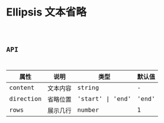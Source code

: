 # Ellipsis 文本省略

<code src="./demo/index.tsx" />

## API

| 属性      | 说明     | 类型             | 默认值 |
| --------- | -------- | ---------------- | ------ |
| content   | 文本内容 | string           | -      |
| direction | 省略位置 | 'start' \| 'end' | 'end'  |
| rows      | 展示几行 | number           | 1      |
